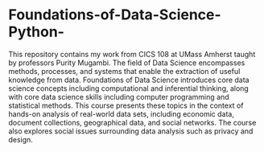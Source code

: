 # Foundations-of-Data-Science-Python-
This repository contains my work from CICS 108 at UMass Amherst taught by professors Purity Mugambi. 
The field of Data Science encompasses methods, processes, and systems that enable the extraction of useful knowledge from data. Foundations of Data Science introduces core data science concepts including computational and inferential thinking, along with core data science skills including computer programming and statistical methods. This course presents these topics in the context of hands-on analysis of real-world data sets, including economic data, document collections, geographical data, and social networks. The course also explores social issues surrounding data analysis such as privacy and design.
